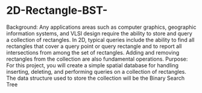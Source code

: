 # 2D-Rectangle-BST-
Background: Any applications areas such as computer graphics, geographic information systems, and VLSI design require the ability to store and query a collection of rectangles. In 2D, typical queries include the ability to find all rectangles that cover a query point or query rectangle and to report all intersections from among the set of rectangles. Adding and removing rectangles from the collection are also fundamental operations.  Purpose: For this project, you will create a simple spatial database for handling inserting, deleting, and performing queries on a collection of rectangles. The data structure used to store the collection will be the Binary Search Tree
